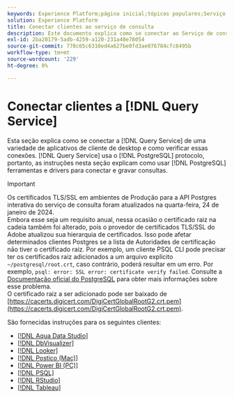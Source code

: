 ```yaml
---
keywords: Experience Platform;página inicial;tópicos populares;Serviço de consulta;serviço de consulta;conectar;conectar ao serviço de consulta;aqua data studio;Aqua data Studio;Pesquisador;observador;Postico;postico;Power BI;power bi;psql;rstudio;PSQL;RStudio;Tableau;tableau;
solution: Experience Platform
title: Conectar clientes ao serviço de consulta
description: Este documento explica como se conectar ao Serviço de consulta de vários aplicativos de cliente de desktop e como verificar essas conexões.
exl-id: 2ba20179-5adb-4259-a120-231a40e78054
source-git-commit: 778c65c6310ed4a627be0fd3ae076784cfc8495b
workflow-type: tm+mt
source-wordcount: '229'
ht-degree: 0%

---
```


# Conectar clientes a [!DNL Query Service]

Esta seção explica como se conectar a [!DNL Query Service] de uma variedade de aplicativos de cliente de desktop e como verificar essas conexões. [!DNL Query Service] usa o [!DNL PostgreSQL] protocolo, portanto, as instruções nesta seção explicam como usar [!DNL PostgreSQL] ferramentas e drivers para conectar e gravar consultas.

>[!IMPORTANT]
>
>Os certificados TLS/SSL em ambientes de Produção para a API Postgres interativa do serviço de consulta foram atualizados na quarta-feira, 24 de janeiro de 2024.<br>Embora esse seja um requisito anual, nessa ocasião o certificado raiz na cadeia também foi alterado, pois o provedor de certificados TLS/SSL do Adobe atualizou sua hierarquia de certificados. Isso pode afetar determinados clientes Postgres se a lista de Autoridades de certificação não tiver o certificado raiz. Por exemplo, um cliente PSQL CLI pode precisar ter os certificados raiz adicionados a um arquivo explícito `~/postgresql/root.crt`, caso contrário, poderá resultar em um erro. Por exemplo, `psql: error: SSL error: certificate verify failed`. Consulte a [Documentação oficial do PostgreSQL](https://www.postgresql.org/docs/current/libpq-ssl.html#LIBQ-SSL-CERTIFICATES) para obter mais informações sobre esse problema.<br>O certificado raiz a ser adicionado pode ser baixado de [https://cacerts.digicert.com/DigiCertGlobalRootG2.crt.pem](https://cacerts.digicert.com/DigiCertGlobalRootG2.crt.pem).

São fornecidas instruções para os seguintes clientes:

- [[!DNL Aqua Data Studio]](./aqua-data-studio.md)
- [[!DNL DbVisualizer]](./dbvisulaizer.md)
- [[!DNL Looker]](./looker.md)
- [[!DNL Postico (Mac)]](./postico.md)
- [[!DNL Power BI (PC)]](./power-bi.md)
- [[!DNL PSQL]](./psql.md)
- [[!DNL RStudio]](./rstudio.md)
- [[!DNL Tableau]](./tableau.md)
